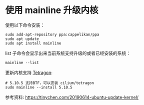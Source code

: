 # 使用 mainline 升级内核


使用以下命令安装：

```console
sudo add-apt-repository ppa:cappelikan/ppa
sudo apt update
sudo apt install mainline
```

list 子命令会显示出来当前系统支持升级的或者已经安装的系统：

```console
mainline --list
```

更新内核支持 [Tetragon](https://github.com/cilium/tetragon):
```console
# 5.10.5 支持BTF，可以安装 cilium/tetragon
sudo mainline --install 5.10.5
```


参考资料: https://tinychen.com/20190614-ubuntu-update-kernel/